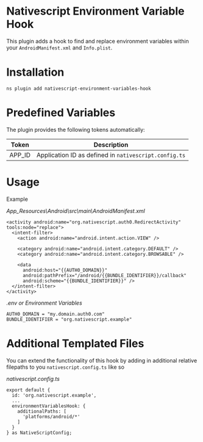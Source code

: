 # Nativescript Environment Variable Hook

This plugin adds a hook to find and replace environment variables within your `AndroidManifest.xml` and `Info.plist`.


# Installation

`ns plugin add nativescript-environment-variables-hook`

# Predefined Variables
The plugin provides the following tokens automatically:

| Token           | Description                                            |
|-----------------|--------------------------------------------------------|
| APP_ID          | Application ID as defined in `nativescript.config.ts`  |


# Usage

Example

*App_Resources\Android\src\main\AndroidManifest.xml*
```
<activity android:name="org.nativescript.auth0.RedirectActivity" tools:node="replace">
  <intent-filter>
    <action android:name="android.intent.action.VIEW" />

    <category android:name="android.intent.category.DEFAULT" />
    <category android:name="android.intent.category.BROWSABLE" />

    <data
      android:host="{{AUTH0_DOMAIN}}"
      android:pathPrefix="/android/{{BUNDLE_IDENTIFIER}}/callback"
      android:scheme="{{BUNDLE_IDENTIFIER}}" />
  </intent-filter>
</activity>
```

*.env or Environment Variables*
```
AUTH0_DOMAIN = "my.domain.auth0.com"
BUNDLE_IDENTIFIER = "org.nativescript.example"
```

# Additional Templated Files
You can extend the functionality of this hook by adding in additional relative filepaths to you `nativescript.config.ts` like so

*nativescript.config.ts*
```
export default {
  id: 'org.nativescript.example',
  ...
  environmentVariablesHook: {
    additionalPaths: [
      'platforms/android/*'
    ]
  }
} as NativeScriptConfig;

```